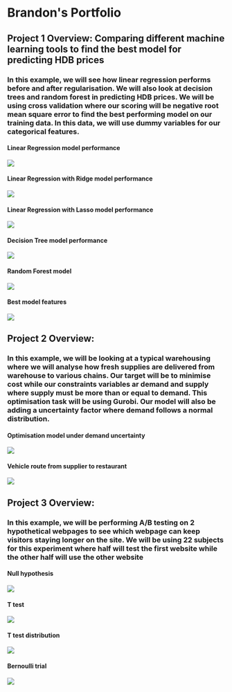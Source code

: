 # Brandon's Portfolio

## Project 1 Overview: Comparing different machine learning tools to find the best model for predicting HDB prices
### In this example, we will see how linear regression performs before and after regularisation. We will also look at decision trees and random forest in predicting HDB prices. We will be using cross validation where our scoring will be negative root mean square error to find the best performing model on our training data. In this data, we will use dummy variables for our categorical features.

#### Linear Regression model performance
![](https://github.com/brandonong97/data_science_projects/blob/main/png_ref/lr_score.png)

#### Linear Regression with Ridge model performance
![](https://github.com/brandonong97/data_science_projects/blob/main/png_ref/lr_ridge_score.png)

#### Linear Regression with Lasso model performance
![](https://github.com/brandonong97/data_science_projects/blob/main/png_ref/lr_lasso_score.png)

#### Decision Tree model performance
![](https://github.com/brandonong97/data_science_projects/blob/main/png_ref/dt_score.png)

#### Random Forest model
![](https://github.com/brandonong97/data_science_projects/blob/main/png_ref/rf_score.png)

#### Best model features
![](https://github.com/brandonong97/data_science_projects/blob/main/png_ref/lr_ridge_coef.png)



## Project 2 Overview: 
### In this example, we will be looking at a typical warehousing where we will analyse how fresh supplies are delivered from warehouse to various chains. Our target will be to minimise cost while our constraints variables ar demand and supply where supply must be more than or equal to demand. This optimisation task will be using Gurobi. Our model will also be adding a uncertainty factor where demand follows a normal distribution.

#### Optimisation model under demand uncertainty
![](https://github.com/brandonong97/data_science_projects/blob/main/png_ref/optimisation_problem.png)

#### Vehicle route from supplier to restaurant
![](https://github.com/brandonong97/data_science_projects/blob/main/png_ref/vehicle_routing_scenario.png)


## Project 3 Overview: 
### In this example, we will be performing A/B testing on 2 hypothetical webpages to see which webpage can keep visitors staying longer on the site. We will be using 22 subjects for this experiment where half will test the first website while the other half will use the other website

#### Null hypothesis
![](https://github.com/brandonong97/data_science_projects/blob/main/png_ref/null_hypothesis.png)

#### T test
![](https://github.com/brandonong97/data_science_projects/blob/main/png_ref/t_test.png)

#### T test distribution
![](https://github.com/brandonong97/data_science_projects/blob/main/png_ref/t_test_dist.png)

#### Bernoulli trial
![](https://github.com/brandonong97/data_science_projects/blob/main/png_ref/bernoulli.png)
